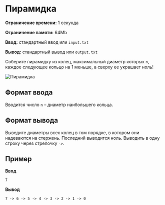 # Пирамидка

**Ограничение времени:** 1 секунда

**Ограничение памяти:** 64Mb

**Ввод:** стандартный ввод или `input.txt`

**Вывод:** стандартный вывод или `output.txt`

Соберите пирамидку из колец, максимальный диаметр которых `n`, каждое следующее кольцо на 1 меньше, а сверху ее украшает ноль!

![Пирамидка](PIC)

## Формат ввода

Вводится число `n` – диаметр наибольшего кольца.

## Формат вывода

Выведите диаметры всех колец в том порядке, в котором они надеваются на стержень. Последний выводится ноль. Выводить в одну строку через стрелочку `->`.

## Пример

**Ввод**
```
7
```

**Вывод**
```
7 -> 6 -> 5 -> 4 -> 3 -> 2 -> 1 -> 0
```